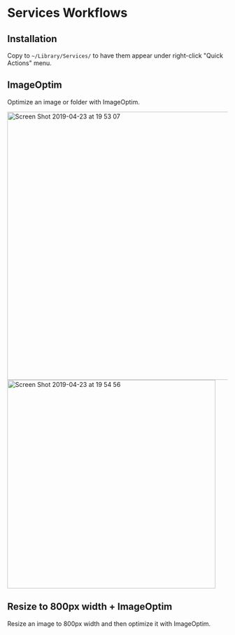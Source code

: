 # Services Workflows

## Installation

Copy to `~/Library/Services/` to have them appear under right-click "Quick Actions" menu.

## ImageOptim

Optimize an image or folder with ImageOptim.

<img width="612" alt="Screen Shot 2019-04-23 at 19 53 07" src="https://user-images.githubusercontent.com/1935696/56604112-8abaa900-6601-11e9-96ee-6b4b6184c9f0.png">

<img width="476" alt="Screen Shot 2019-04-23 at 19 54 56" src="https://user-images.githubusercontent.com/1935696/56604200-bccc0b00-6601-11e9-8e6b-d9b42a7e882d.png">

## Resize to 800px width + ImageOptim

Resize an image to 800px width and then optimize it with ImageOptim.
